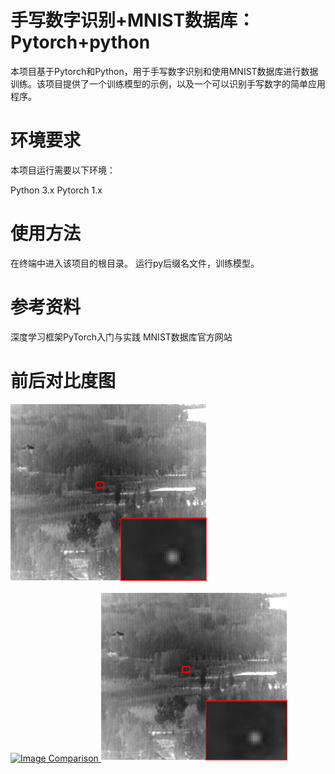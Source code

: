 # 手写数字识别+MNIST数据库：Pytorch+python
本项目基于Pytorch和Python，用于手写数字识别和使用MNIST数据库进行数据训练。该项目提供了一个训练模型的示例，以及一个可以识别手写数字的简单应用程序。

# 环境要求
本项目运行需要以下环境：

Python 3.x
Pytorch 1.x

# 使用方法
在终端中进入该项目的根目录。
运行py后缀名文件，训练模型。
# 参考资料
深度学习框架PyTorch入门与实践
MNIST数据库官方网站

# 前后对比度图
![描述](1.png)

<a href="https://imgsli.com/MzE0MjA3">
<img src="https://imgsli.com/MzE0MjA3" alt="Image Comparison">
</a>

<a href="https://imgsli.com/MzE0MjA3">
<img src="1.png" alt="描述" style="width:300px;">
</a>
